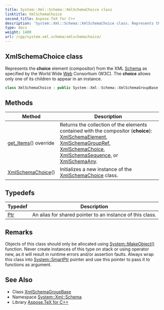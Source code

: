 ```yaml
---
title: System::Xml::Schema::XmlSchemaChoice class
linktitle: XmlSchemaChoice
second_title: Aspose.TeX for C++
description: 'System::Xml::Schema::XmlSchemaChoice class. Represents the choice element (compositor) from the XML Schema as specified by the World Wide Web Consortium (W3C). The choice allows only one of its children to appear in an instance in C++.'
type: docs
weight: 1400
url: /cpp/system.xml.schema/xmlschemachoice/
---
```

## XmlSchemaChoice class


Represents the **choice** element (compositor) from the XML [Schema](../) as specified by the World Wide [Web](../../system.web/) Consortium (W3C). The **choice** allows only one of its children to appear in an instance.

```cpp
class XmlSchemaChoice : public System::Xml::Schema::XmlSchemaGroupBase
```

## Methods

| Method | Description |
| --- | --- |
| [get_Items](./get_items/)() override | Returns the collection of the elements contained with the compositor (**choice**): [XmlSchemaElement](../xmlschemaelement/), [XmlSchemaGroupRef](../xmlschemagroupref/), [XmlSchemaChoice](./), [XmlSchemaSequence](../xmlschemasequence/), or [XmlSchemaAny](../xmlschemaany/). |
| [XmlSchemaChoice](./xmlschemachoice/)() | Initializes a new instance of the [XmlSchemaChoice](./) class. |
## Typedefs

| Typedef | Description |
| --- | --- |
| [Ptr](./ptr/) | An alias for shared pointer to an instance of this class. |
## Remarks



Objects of this class should only be allocated using [System::MakeObject()](../../system/makeobject/) function. Never create instances of this type on stack or using operator new, as it will result in runtime errors and/or assertion faults. Always wrap this class into [System::SmartPtr](../../system/smartptr/) pointer and use this pointer to pass it to functions as argument. 

## See Also

* Class [XmlSchemaGroupBase](../xmlschemagroupbase/)
* Namespace [System::Xml::Schema](../)
* Library [Aspose.TeX for C++](../../)

